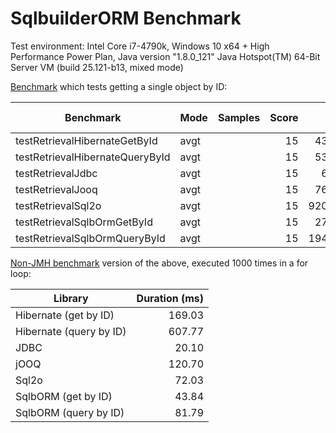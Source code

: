 # SqlbuilderORM Benchmark

Test environment: Intel Core i7-4790k, Windows 10 x64 + High Performance Power Plan, Java version "1.8.0_121" Java Hotspot(TM) 64-Bit Server VM (build 25.121-b13, mixed mode)

[Benchmark](src/main/java/com/github/javalbert/SqlbuilderOrmBenchmark.java) which tests getting a single object by ID:

| Benchmark | Mode | Samples | Score | Score error | Units |
|---|---|---:|---:|---:|---|
| testRetrievalHibernateGetById | avgt | | 15 | 4372.836 | 37.874 | ns/op |
| testRetrievalHibernateQueryById | avgt | | 15 | 5368.254 | 64.305 | ns/op |
| testRetrievalJdbc | avgt | | 15 | 610.772 | 3.052 | ns/op |
| testRetrievalJooq | avgt | | 15 | 7682.461 | 62.970 | ns/op |
| testRetrievalSql2o | avgt | | 15 | 92056.040 | 66644.627 | ns/op |
| testRetrievalSqlbOrmGetById | avgt | | 15 | 2700.575 | 67.184 | ns/op |
| testRetrievalSqlbOrmQueryById | avgt | | 15 | 19417.833 | 188.876 | ns/op |

[Non-JMH benchmark](src/main/java/com/github/javalbert/NonJMHBenchmark.java) version of the above, executed 1000 times in a for loop:

| Library | Duration (ms) |
|---|---:|
| Hibernate (get by ID) | 169.03 |
| Hibernate (query by ID) | 607.77 |
| JDBC | 20.10 |
| jOOQ | 120.70 |
| Sql2o | 72.03 |
| SqlbORM (get by ID) | 43.84 |
| SqlbORM (query by ID) | 81.79 |
